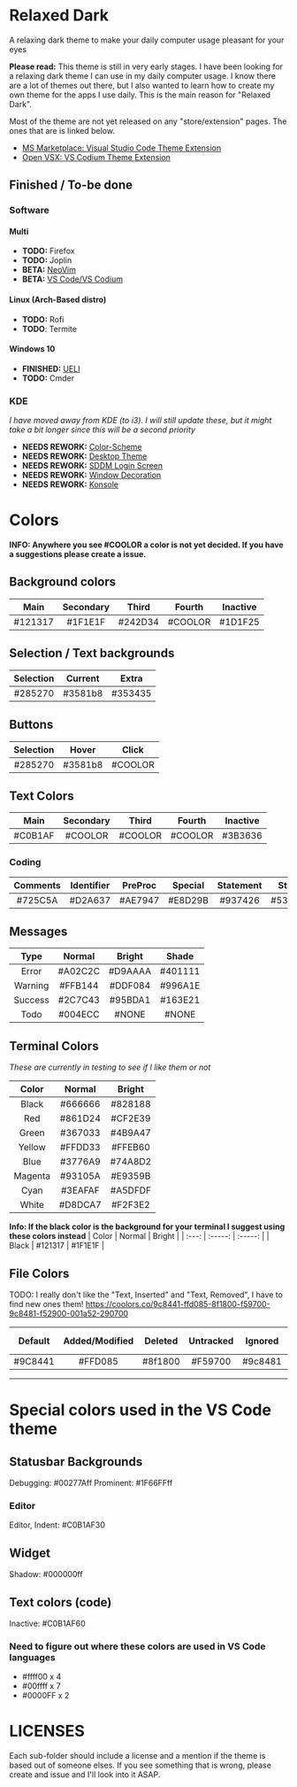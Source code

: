 # Relaxed Dark

A relaxing dark theme to make your daily computer usage pleasant for your eyes

**Please read:** This theme is still in very early stages. I have been looking for a relaxing dark theme I can use in my daily computer usage. I know there are a lot of themes out there, but I also wanted to learn how to create my own theme for the apps I use daily. This is the main reason for "Relaxed Dark".

Most of the theme are not yet released on any "store/extension" pages. The ones that are is linked below.

- [MS Marketplace: Visual Studio Code Theme Extension](https://marketplace.visualstudio.com/items?itemName=TobiasDev.relaxed-dark)
- [Open VSX: VS Codium Theme Extension](https://open-vsx.org/extension/TobiasDev/relaxed-dark)

## Finished / To-be done

### Software

#### Multi

- **TODO:** Firefox
- **TODO:** Joplin
- **BETA:** [NeoVim](https://github.com/TobiasDev/relaxed-dark/tree/master/Apps/NeoVim)
- **BETA:** [VS Code/VS Codium](https://github.com/TobiasDev/relaxed-dark-vs-code)

#### Linux (Arch-Based distro)

- **TODO:** Rofi
- **TODO**: Termite

#### Windows 10

- **FINISHED:** [UELI](https://github.com/TobiasDev/relaxed-dark/tree/master/Apps/UELI)
- **TODO:** Cmder

### KDE

_I have moved away from KDE (to i3). I will still update these, but it might take a bit longer since this will be a second priority_

- **NEEDS REWORK:** [Color-Scheme](https://github.com/TobiasDev/relaxed-dark/tree/master/KDE/color-scheme)
- **NEEDS REWORK:** [Desktop Theme](https://github.com/TobiasDev/relaxed-dark/tree/master/KDE/desktop-theme)
- **NEEDS REWORK:** [SDDM Login Screen](https://github.com/TobiasDev/relaxed-dark/tree/master/KDE/sddm-login-screen)
- **NEEDS REWORK:** [Window Decoration](https://github.com/TobiasDev/relaxed-dark/tree/master/KDE/window-decoration)
- **NEEDS REWORK:** [Konsole](https://github.com/TobiasDev/relaxed-dark/tree/master/Apps/Konsole)

# Colors

**INFO: Anywhere you see #COOLOR a color is not yet decided. If you have a suggestions please create a issue.**

## Background colors

|  Main   | Secondary |  Third  | Fourth  | Inactive |
| :-----: | :-------: | :-----: | :-----: | :------: |
| #121317 |  #1F1E1F  | #242D34 | #COOLOR | #1D1F25  |

## Selection / Text backgrounds

| Selection | Current |  Extra  |
| :-------: | :-----: | :-----: |
|  #285270  | #3581b8 | #353435 |

## Buttons

| Selection |  Hover  |  Click  |
| :-------: | :-----: | :-----: |
|  #285270  | #3581b8 | #COOLOR |

## Text Colors

|  Main   | Secondary |  Third  | Fourth  | Inactive |
| :-----: | :-------: | :-----: | :-----: | :------: |
| #C0B1AF |  #COOLOR  | #COOLOR | #COOLOR | #3B3636  |

### Coding

| Comments | Identifier | PreProc | Special | Statement | String  |  Type   | Brackets |
| :------: | :--------: | :-----: | :-----: | :-------: | :-----: | :-----: | :------: |
| #725C5A  |  #D2A637   | #AE7947 | #E8D29B |  #937426  | #53748D | #DFC073 | #453736  |

## Messages

|  Type   | Normal  | Bright  |  Shade  |
| :-----: | :-----: | :-----: | :-----: |
|  Error  | #A02C2C | #D9AAAA | #401111 |
| Warning | #FFB144 | #DDF084 | #996A1E |
| Success | #2C7C43 | #95BDA1 | #163E21 |
|  Todo   | #004ECC |  #NONE  |  #NONE  |

## Terminal Colors

_These are currently in testing to see if I like them or not_

|  Color  | Normal  | Bright  |
| :-----: | :-----: | :-----: |
|  Black  | #666666 | #828188 |
|   Red   | #861D24 | #CF2E39 |
|  Green  | #367033 | #4B9A47 |
| Yellow  | #FFDD33 | #FFEB60 |
|  Blue   | #3776A9 | #74A8D2 |
| Magenta | #93105A | #E9359B |
|  Cyan   | #3EAFAF | #A5DFDF |
|  White  | #D8DCA7 | #F2F3E2 |

**Info: If the black color is the background for your terminal I suggest using these colors instead**
| Color | Normal | Bright |
| :---: | :-----: | :-----: |
| Black | #121317 | #1F1E1F |

## File Colors
TODO: I really don't like the "Text, Inserted" and "Text, Removed", I have to find new ones them!
https://coolors.co/9c8441-ffd085-8f1800-f59700-9c8481-f52900-001a52-290700 


| Default   | Added/Modified    | Deleted   | Untracked     | Ignored   | Conflict  | Text, Inserted    | Text, Removed |
| :-----:   | :------:          | :-----:   | :-------:     | :-----:   | :------:  | :------------:    | :-----------: |
| #9C8441   | #FFD085           | #8f1800   | #F59700       | #9c8481   | #f52900   | #001A52           | #290700       |

---

# Special colors used in the VS Code theme

## Statusbar Backgrounds

Debugging: #00277Aff
Prominent: #1F66FFff

### Editor

Editor, Indent: #C0B1AF30

## Widget

Shadow: #000000ff

## Text colors (code)

Inactive: #C0B1AF60

### Need to figure out where these colors are used in VS Code languages

- #ffff00 x 4
- #00ffff x 7
- #0000FF x 2

# LICENSES

Each sub-folder should include a license and a mention if the theme is based out of someone elses. If you see something that is wrong, please create and issue and I'll look into it ASAP.
